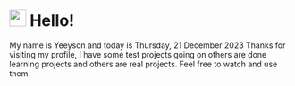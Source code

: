  <h1>
    <img src="https://emojis.slackmojis.com/emojis/images/1643510097/45343/hi.gif?1643510097" width="30"/> 
    Hello!
 </h1>
 <p>
    My name is Yeeyson and today is Thursday, 21 December 2023
    Thanks for visiting my profile, I have some test projects going on others are done learning projects and others are real projects.
    Feel free to watch and use them.
 </p>